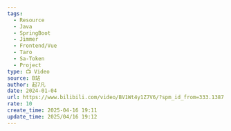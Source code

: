 ```yaml
---
tags:
  - Resource
  - Java
  - SpringBoot
  - Jimmer
  - Frontend/Vue
  - Taro
  - Sa-Token
  - Project
type: 📺 Video
source: B站
author: 起7凡
date: 2024-01-04
url: https://www.bilibili.com/video/BV1Wt4y1Z7V6/?spm_id_from=333.1387.collection.video_card.click&vd_source=bf3d4320498e90d36e1361cc18b45e48
rate: 10
create_time: 2025-04-16 19:11
update_time: 2025/04/16 19:12
---
```

